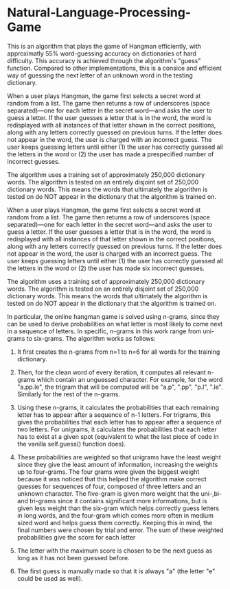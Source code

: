# Natural-Language-Processing-Game

This is an algorithm that plays the game of Hangman efficiently, with approximatly 55% word-guessing accuracy on dictionaries of hard difficulty. This accuracy is achieved through the algorithm's "guess" function. Compared to other implementations, this is a consice and efficient way of guessing the next letter of an unknown word in the testing dictionary.

When a user plays Hangman, the game first selects a secret word at random from a list. The game then returns a row of underscores (space separated)—one for each letter in the secret word—and asks the user to guess a letter. If the user guesses a letter that is in the word, the word is redisplayed with all instances of that letter shown in the correct positions, along with any letters correctly guessed on previous turns. If the letter does not appear in the word, the user is charged with an incorrect guess. The user keeps guessing letters until either (1) the user has correctly guessed all the letters in the word or (2) the user has made a prespecified number of incorrect guesses.

The algorithm uses a training set of approximately 250,000 dictionary words. The algorithm is tested on an entirely disjoint set of 250,000 dictionary words. This means the words that ultimately the algorithm is tested on do NOT appear in the dictionary that the algorithm is trained on. 

When a user plays Hangman, the game first selects a secret word at random from a list. The game then returns a row of underscores (space separated)—one for each letter in the secret word—and asks the user to guess a letter. If the user guesses a letter that is in the word, the word is redisplayed with all instances of that letter shown in the correct positions, along with any letters correctly guessed on previous turns. If the letter does not appear in the word, the user is charged with an incorrect guess. The user keeps guessing letters until either (1) the user has correctly guessed all the letters in the word
or (2) the user has made six incorrect guesses.

The algorithm uses a training set of approximately 250,000 dictionary words. The algorithm is tested on an entirely disjoint set of 250,000 dictionary words. This means the words that ultimately the algorithm is tested on do NOT appear in the dictionary that the algorithm is trained on. 

In particular, the online hangman game is solved using n-grams, since they can be used to derive probabilities on what letter is most likely to come next in a sequence of letters. In specific, n-grams in this work range from uni-grams to six-grams. The algorithm works as follows: 

1) It first creates the n-grams from n=1 to n=6 for all words for the training dictionary. 

2) Then, for the clean word of every iteration, it computes all relevant n-grams which contain an unguessed character. For example, for the word "a.pp.le", the trigram that will be computed will be "a.p", ".pp", "p.l", ".le". Similarly for the rest of the n-grams.

3) Using these n-grams, it calculates the probabilities that each remaining letter has to appear after a sequence of n-1 letters. For trigrams, this gives the probabilities that each letter has to appear after a sequence of two letters. For unigrams, it calculates the probabilities that each letter has to exist at a given spot (equivalent to what the last piece of code in the vanilla self.guess() function does).

4) These probabilities are weighted so that unigrams have the least weight since they give the least amount of information, increasing the weights up to four-grams. The four grams were given the biggest weight because it was noticed that this helped the algorithm make correct guesses for sequences of four, composed of three letters and an unknown character. The five-gram is given more weight that the uni-,bi- and tri-grams since it contains significant more informations, but is given less weight than the six-gram which helps correctly guess letters in long words, and the four-gram which comes more often in medium sized word and helps guess them correctly.
 Keeping this in mind, the final numbers were chosen by trial and error. The sum of these weighted probabilities give the score for each letter

5) The letter with the maximum score is chosen to be the next guess as long as it has not been guessed before.

6) The first guess is manually made so that it is always "a" (the letter "e" could be used as well).

